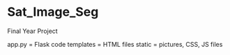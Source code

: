 # Sat_Image_Seg
Final Year Project

app.py = Flask code
templates = HTML files
static = pictures, CSS, JS files
